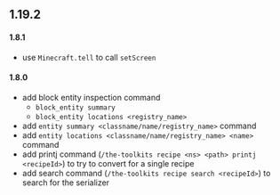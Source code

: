 ## 1.19.2

#### 1.8.1

- use `Minecraft.tell` to call `setScreen`


#### 1.8.0

- add block entity inspection command
    - `block_entity summary`
    - `block_entity locations <registry_name>`
- add `entity summary <classname/name/registry_name>` command
- add `entity locations <classname/name/registry_name> <name>` command
- add printj command (`/the-toolkits recipe <ns> <path> printj <recipeId>`) to try to convert for a single recipe
- add search command (`/the-toolkits recipe search <recipeId>`) to search for the serializer

